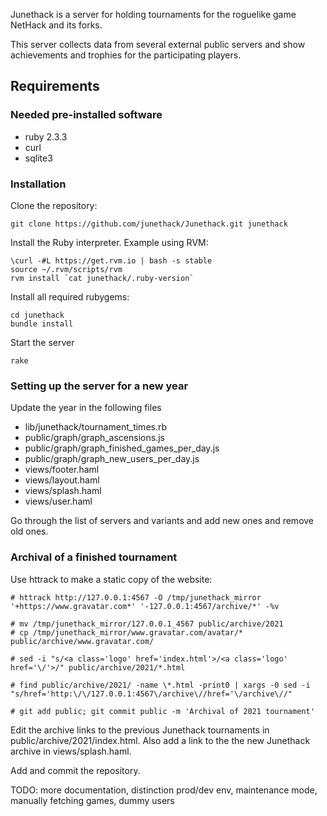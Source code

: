 Junethack is a server for holding tournaments for the roguelike game NetHack
and its forks.

This server collects data from several external public servers and show
achievements and trophies for the participating players.

## Requirements

### Needed pre-installed software

 - ruby 2.3.3
 - curl
 - sqlite3

### Installation

Clone the repository:

    git clone https://github.com/junethack/Junethack.git junethack


Install the Ruby interpreter. Example using RVM:

    \curl -#L https://get.rvm.io | bash -s stable
    source ~/.rvm/scripts/rvm
    rvm install `cat junethack/.ruby-version`

Install all required rubygems:

    cd junethack
    bundle install

Start the server

    rake

### Setting up the server for a new year

Update the year in the following files
 - lib/junethack/tournament_times.rb
 - public/graph/graph_ascensions.js
 - public/graph/graph_finished_games_per_day.js
 - public/graph/graph_new_users_per_day.js
 - views/footer.haml
 - views/layout.haml
 - views/splash.haml
 - views/user.haml

Go through the list of servers and variants and add new ones and remove old ones.

### Archival of a finished tournament

Use httrack to make a static copy of the website:

```
# httrack http://127.0.0.1:4567 -O /tmp/junethack_mirror '+https://www.gravatar.com*' '-127.0.0.1:4567/archive/*' -%v

# mv /tmp/junethack_mirror/127.0.0.1_4567 public/archive/2021
# cp /tmp/junethack_mirror/www.gravatar.com/avatar/* public/archive/www.gravatar.com/

# sed -i "s/<a class='logo' href='index.html'>/<a class='logo' href='\/'>/" public/archive/2021/*.html

# find public/archive/2021/ -name \*.html -print0 | xargs -0 sed -i "s/href='http:\/\/127.0.0.1:4567\/archive\//href='\/archive\//"

# git add public; git commit public -m 'Archival of 2021 tournament'
```

Edit the archive links to the previous Junethack tournaments in public/archive/2021/index.html.
Also add a link to the the new Junethack archive in views/splash.haml.

Add and commit the repository.


TODO: more documentation, distinction prod/dev env, maintenance mode, manually fetching games, dummy users
